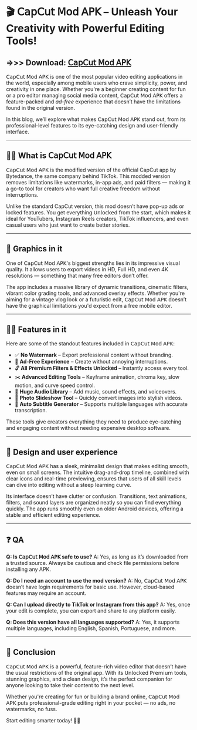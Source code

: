 # 🎬 𝖢𝖺𝗉𝖢𝗎𝗍 𝖬𝗈𝖽 𝖠𝖯𝖪 – Unleash Your Creativity with Powerful Editing Tools!
## =>>> Download: [𝖢𝖺𝗉𝖢𝗎𝗍 𝖬𝗈𝖽 𝖠𝖯𝖪](https://apkmodjoy.net/capcut/)
𝖢𝖺𝗉𝖢𝗎𝗍 𝖬𝗈𝖽 𝖠𝖯𝖪 is one of the most popular video editing applications in the world, especially among mobile users who crave simplicity, power, and creativity in one place. Whether you're a beginner creating content for fun or a pro editor managing social media content, 𝖢𝖺𝗉𝖢𝗎𝗍 𝖬𝗈𝖽 𝖠𝖯𝖪 offers a feature-packed and *ad-free* experience that doesn’t have the limitations found in the original version.

In this blog, we’ll explore what makes 𝖢𝖺𝗉𝖢𝗎𝗍 𝖬𝗈𝖽 𝖠𝖯𝖪 stand out, from its professional-level features to its eye-catching design and user-friendly interface.

---

## 🙋‍♀️ What is 𝖢𝖺𝗉𝖢𝗎𝗍 𝖬𝗈𝖽 𝖠𝖯𝖪

𝖢𝖺𝗉𝖢𝗎𝗍 𝖬𝗈𝖽 𝖠𝖯𝖪 is the modified version of the official CapCut app by Bytedance, the same company behind TikTok. This modded version removes limitations like watermarks, in-app ads, and paid filters — making it a go-to tool for creators who want full creative freedom without interruptions.

Unlike the standard CapCut version, this mod doesn’t have pop-up ads or locked features. You get everything 𝖴𝗇𝗅𝗈𝖼𝗄𝖾𝖽 from the start, which makes it ideal for YouTubers, Instagram Reels creators, TikTok influencers, and even casual users who just want to create better stories.

---

## 🌈 Graphics in it

One of 𝖢𝖺𝗉𝖢𝗎𝗍 𝖬𝗈𝖽 𝖠𝖯𝖪's biggest strengths lies in its impressive visual quality. It allows users to export videos in HD, Full HD, and even 4K resolutions — something that many free editors don’t offer.

The app includes a massive library of dynamic transitions, cinematic filters, vibrant color grading tools, and advanced overlay effects. Whether you're aiming for a vintage vlog look or a futuristic edit, 𝖢𝖺𝗉𝖢𝗎𝗍 𝖬𝗈𝖽 𝖠𝖯𝖪 doesn’t have the graphical limitations you'd expect from a free mobile editor.

---

## 👩‍💻 Features in it

Here are some of the standout features included in 𝖢𝖺𝗉𝖢𝗎𝗍 𝖬𝗈𝖽 𝖠𝖯𝖪:

* ✅ **No Watermark** – Export professional content without branding.
* 🚫 **Ad-Free Experience** – Create without annoying interruptions.
* 🔓 **All 𝖯𝗋𝖾𝗆𝗂𝗎𝗆 Filters & Effects 𝖴𝗇𝗅𝗈𝖼𝗄𝖾𝖽** – Instantly access every tool.
* ✂️ **Advanced Editing Tools** – Keyframe animation, chroma key, slow motion, and curve speed control.
* 🎵 **Huge Audio Library** – Add music, sound effects, and voiceovers.
* 📸 **Photo Slideshow Tool** – Quickly convert images into stylish videos.
* 📝 **Auto Subtitle Generator** – Supports multiple languages with accurate transcription.

These tools give creators everything they need to produce eye-catching and engaging content without needing expensive desktop software.

---

## 🍿 Design and user experience

𝖢𝖺𝗉𝖢𝗎𝗍 𝖬𝗈𝖽 𝖠𝖯𝖪 has a sleek, minimalist design that makes editing smooth, even on small screens. The intuitive drag-and-drop timeline, combined with clear icons and real-time previewing, ensures that users of all skill levels can dive into editing without a steep learning curve.

Its interface doesn’t have clutter or confusion. Transitions, text animations, filters, and sound layers are organized neatly so you can find everything quickly. The app runs smoothly even on older Android devices, offering a stable and efficient editing experience.

---

## ❓ QA

**Q: Is 𝖢𝖺𝗉𝖢𝗎𝗍 𝖬𝗈𝖽 𝖠𝖯𝖪 safe to use?**
A: Yes, as long as it’s downloaded from a trusted source. Always be cautious and check file permissions before installing any APK.

**Q: Do I need an account to use the mod version?**
A: No, 𝖢𝖺𝗉𝖢𝗎𝗍 𝖬𝗈𝖽 𝖠𝖯𝖪 doesn’t have login requirements for basic use. However, cloud-based features may require an account.

**Q: Can I upload directly to TikTok or Instagram from this app?**
A: Yes, once your edit is complete, you can export and share to any platform easily.

**Q: Does this version have all languages supported?**
A: Yes, it supports multiple languages, including English, Spanish, Portuguese, and more.

---

## 🧙 Conclusion

𝖢𝖺𝗉𝖢𝗎𝗍 𝖬𝗈𝖽 𝖠𝖯𝖪 is a powerful, feature-rich video editor that doesn’t have the usual restrictions of the original app. With its 𝖴𝗇𝗅𝗈𝖼𝗄𝖾𝖽 𝖯𝗋𝖾𝗆𝗂𝗎𝗆 tools, stunning graphics, and a clean design, it’s the perfect companion for anyone looking to take their content to the next level.

Whether you're creating for fun or building a brand online, 𝖢𝖺𝗉𝖢𝗎𝗍 𝖬𝗈𝖽 𝖠𝖯𝖪 puts professional-grade editing right in your pocket — no ads, no watermarks, no fuss.

Start editing smarter today! 🎥✨

<!--

**Here are some ideas to get you started:**

🙋‍♀️ A short introduction - what is your organization all about?
🌈 Contribution guidelines - how can the community get involved?
👩‍💻 Useful resources - where can the community find your docs? Is there anything else the community should know?
🍿 Fun facts - what does your team eat for breakfast?
🧙 Remember, you can do mighty things with the power of [Markdown](https://docs.github.com/github/writing-on-github/getting-started-with-writing-and-formatting-on-github/basic-writing-and-formatting-syntax)
-->

